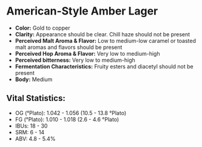 # American-Style Amber Lager

- **Color:** Gold to copper
- **Clarity:** Appearance should be clear. Chill haze should not be present
- **Perceived Malt Aroma & Flavor:** Low to medium-low caramel or toasted malt aromas and flavors should be present
- **Perceived Hop Aroma & Flavor:** Very low to medium-high
- **Perceived bitterness:** Very low to medium-high
- **Fermentation Characteristics:** Fruity esters and diacetyl should not be present
- **Body:** Medium

## Vital Statistics:

- OG (°Plato): 1.042 - 1.056 (10.5 - 13.8 °Plato) 
- FG (°Plato): 1.010 - 1.018 (2.6 - 4.6 °Plato)
- IBUs: 18 - 30
- SRM: 6 - 14
- ABV: 4.8 - 5.4%
